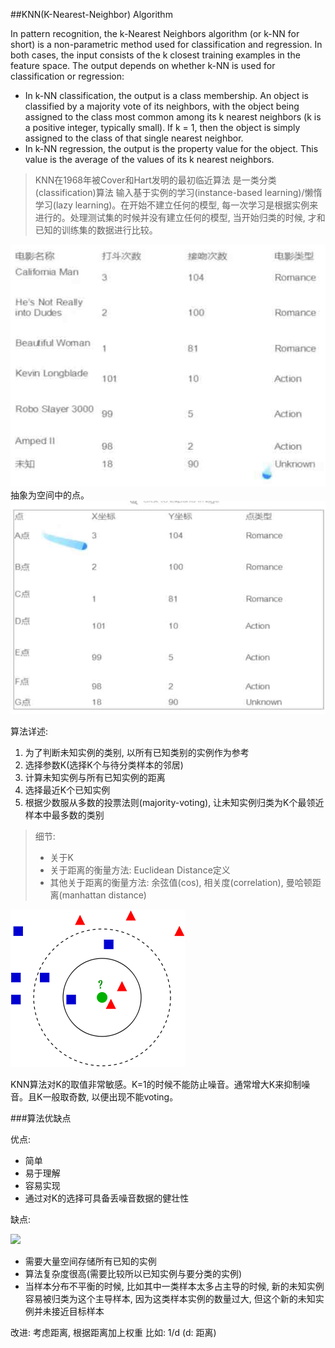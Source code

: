 ##KNN(K-Nearest-Neighbor) Algorithm

In pattern recognition, the k-Nearest Neighbors algorithm (or k-NN for short) is a non-parametric method used for classification and regression. In both cases, the input consists of the k closest training examples in the feature space. The output depends on whether k-NN is used for classification or regression:

- In k-NN classification, the output is a class membership. An object is classified by a majority vote of its neighbors, with the object being assigned to the class most common among its k nearest neighbors (k is a positive integer, typically small). If k = 1, then the object is simply assigned to the class of that single nearest neighbor.
- In k-NN regression, the output is the property value for the object. This value is the average of the values of its k nearest neighbors.

> KNN在1968年被Cover和Hart发明的最初临近算法
> 是一类分类(classification)算法
> 输入基于实例的学习(instance-based learning)/懒惰学习(lazy learning)。在开始不建立任何的模型, 每一次学习是根据实例来进行的。处理测试集的时候并没有建立任何的模型, 当开始归类的时候, 才和已知的训练集的数据进行比较。

![](../pic/knn-00.jpg)
抽象为空间中的点。
![](../pic/knn-01.jpg)


算法详述:

1. 为了判断未知实例的类别, 以所有已知类别的实例作为参考
2. 选择参数K(选择K个与待分类样本的邻居)
3. 计算未知实例与所有已知实例的距离
4. 选择最近K个已知实例
5. 根据少数服从多数的投票法则(majority-voting), 让未知实例归类为K个最领近样本中最多数的类别

> 细节: 
> - 关于K
> - 关于距离的衡量方法: Euclidean Distance定义
> - 其他关于距离的衡量方法: 余弦值(cos), 相关度(correlation), 曼哈顿距离(manhattan distance)

![](../pic/KnnClassification.png)

KNN算法对K的取值非常敏感。K=1的时候不能防止噪音。通常增大K来抑制噪音。且K一般取奇数, 以便出现不能voting。

###算法优缺点

优点:
- 简单
- 易于理解
- 容易实现
- 通过对K的选择可具备丢噪音数据的健壮性

缺点:

![](../pic/knn-02.png)

- 需要大量空间存储所有已知的实例
- 算法复杂度很高(需要比较所以已知实例与要分类的实例)
- 当样本分布不平衡的时候, 比如其中一类样本太多占主导的时候, 新的未知实例容易被归类为这个主导样本, 因为这类样本实例的数量过大, 但这个新的未知实例并未接近目标样本


改进:
考虑距离, 根据距离加上权重
比如: 1/d   (d: 距离)









